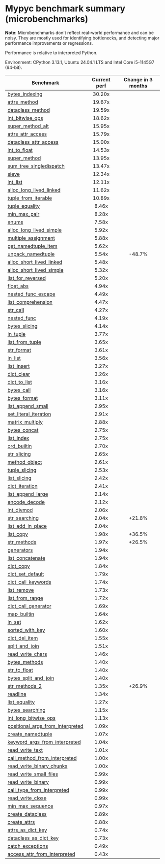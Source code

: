 # Mypyc benchmark summary (microbenchmarks)

**Note:** Microbenchmarks don't reflect real-world performance and can be noisy.
           They are mostly used for identifying bottlenecks, and detecting major performance
           improvements or regressions.

Performance is relative to interpreted Python.

Environment: CPython 3.13.1, Ubuntu 24.04.1 LTS and Intel Core i5-1145G7 (64-bit).

| Benchmark | Current perf | Change in 3 months |
| --- | :---: | :---: |
| [bytes_indexing](benchmarks/bytes_indexing.md) | 30.20x |  |
| [attrs_method](benchmarks/attrs_method.md) | 19.67x |  |
| [dataclass_method](benchmarks/dataclass_method.md) | 19.59x |  |
| [int_bitwise_ops](benchmarks/int_bitwise_ops.md) | 18.62x |  |
| [super_method_alt](benchmarks/super_method_alt.md) | 15.95x |  |
| [attrs_attr_access](benchmarks/attrs_attr_access.md) | 15.79x |  |
| [dataclass_attr_access](benchmarks/dataclass_attr_access.md) | 15.00x |  |
| [int_to_float](benchmarks/int_to_float.md) | 14.53x |  |
| [super_method](benchmarks/super_method.md) | 13.95x |  |
| [sum_tree_singledispatch](benchmarks/sum_tree_singledispatch.md) | 13.47x |  |
| [sieve](benchmarks/sieve.md) | 12.34x |  |
| [int_list](benchmarks/int_list.md) | 12.11x |  |
| [alloc_long_lived_linked](benchmarks/alloc_long_lived_linked.md) | 11.62x |  |
| [tuple_from_iterable](benchmarks/tuple_from_iterable.md) | 10.89x |  |
| [tuple_equality](benchmarks/tuple_equality.md) | 8.46x |  |
| [min_max_pair](benchmarks/min_max_pair.md) | 8.28x |  |
| [enums](benchmarks/enums.md) | 7.58x |  |
| [alloc_long_lived_simple](benchmarks/alloc_long_lived_simple.md) | 5.92x |  |
| [multiple_assignment](benchmarks/multiple_assignment.md) | 5.88x |  |
| [get_namedtuple_item](benchmarks/get_namedtuple_item.md) | 5.62x |  |
| [unpack_namedtuple](benchmarks/unpack_namedtuple.md) | 5.54x | -48.7% |
| [alloc_short_lived_linked](benchmarks/alloc_short_lived_linked.md) | 5.48x |  |
| [alloc_short_lived_simple](benchmarks/alloc_short_lived_simple.md) | 5.32x |  |
| [list_for_reversed](benchmarks/list_for_reversed.md) | 5.20x |  |
| [float_abs](benchmarks/float_abs.md) | 4.94x |  |
| [nested_func_escape](benchmarks/nested_func_escape.md) | 4.49x |  |
| [list_comprehension](benchmarks/list_comprehension.md) | 4.47x |  |
| [str_call](benchmarks/str_call.md) | 4.27x |  |
| [nested_func](benchmarks/nested_func.md) | 4.19x |  |
| [bytes_slicing](benchmarks/bytes_slicing.md) | 4.14x |  |
| [in_tuple](benchmarks/in_tuple.md) | 3.77x |  |
| [list_from_tuple](benchmarks/list_from_tuple.md) | 3.65x |  |
| [str_format](benchmarks/str_format.md) | 3.61x |  |
| [in_list](benchmarks/in_list.md) | 3.56x |  |
| [list_insert](benchmarks/list_insert.md) | 3.27x |  |
| [dict_clear](benchmarks/dict_clear.md) | 3.26x |  |
| [dict_to_list](benchmarks/dict_to_list.md) | 3.16x |  |
| [bytes_call](benchmarks/bytes_call.md) | 3.16x |  |
| [bytes_format](benchmarks/bytes_format.md) | 3.11x |  |
| [list_append_small](benchmarks/list_append_small.md) | 2.95x |  |
| [set_literal_iteration](benchmarks/set_literal_iteration.md) | 2.91x |  |
| [matrix_multiply](benchmarks/matrix_multiply.md) | 2.88x |  |
| [bytes_concat](benchmarks/bytes_concat.md) | 2.75x |  |
| [list_index](benchmarks/list_index.md) | 2.75x |  |
| [ord_builtin](benchmarks/ord_builtin.md) | 2.70x |  |
| [str_slicing](benchmarks/str_slicing.md) | 2.65x |  |
| [method_object](benchmarks/method_object.md) | 2.61x |  |
| [tuple_slicing](benchmarks/tuple_slicing.md) | 2.53x |  |
| [list_slicing](benchmarks/list_slicing.md) | 2.42x |  |
| [dict_iteration](benchmarks/dict_iteration.md) | 2.41x |  |
| [list_append_large](benchmarks/list_append_large.md) | 2.14x |  |
| [encode_decode](benchmarks/encode_decode.md) | 2.12x |  |
| [int_divmod](benchmarks/int_divmod.md) | 2.06x |  |
| [str_searching](benchmarks/str_searching.md) | 2.04x | +21.8% |
| [list_add_in_place](benchmarks/list_add_in_place.md) | 2.04x |  |
| [list_copy](benchmarks/list_copy.md) | 1.98x | +36.5% |
| [str_methods](benchmarks/str_methods.md) | 1.97x | +26.5% |
| [generators](benchmarks/generators.md) | 1.94x |  |
| [list_concatenate](benchmarks/list_concatenate.md) | 1.94x |  |
| [dict_copy](benchmarks/dict_copy.md) | 1.84x |  |
| [dict_set_default](benchmarks/dict_set_default.md) | 1.79x |  |
| [dict_call_keywords](benchmarks/dict_call_keywords.md) | 1.74x |  |
| [list_remove](benchmarks/list_remove.md) | 1.73x |  |
| [list_from_range](benchmarks/list_from_range.md) | 1.72x |  |
| [dict_call_generator](benchmarks/dict_call_generator.md) | 1.69x |  |
| [map_builtin](benchmarks/map_builtin.md) | 1.64x |  |
| [in_set](benchmarks/in_set.md) | 1.62x |  |
| [sorted_with_key](benchmarks/sorted_with_key.md) | 1.60x |  |
| [dict_del_item](benchmarks/dict_del_item.md) | 1.55x |  |
| [split_and_join](benchmarks/split_and_join.md) | 1.51x |  |
| [read_write_chars](benchmarks/read_write_chars.md) | 1.46x |  |
| [bytes_methods](benchmarks/bytes_methods.md) | 1.40x |  |
| [str_to_float](benchmarks/str_to_float.md) | 1.40x |  |
| [bytes_split_and_join](benchmarks/bytes_split_and_join.md) | 1.40x |  |
| [str_methods_2](benchmarks/str_methods_2.md) | 1.35x | +26.9% |
| [readline](benchmarks/readline.md) | 1.34x |  |
| [list_equality](benchmarks/list_equality.md) | 1.27x |  |
| [bytes_searching](benchmarks/bytes_searching.md) | 1.15x |  |
| [int_long_bitwise_ops](benchmarks/int_long_bitwise_ops.md) | 1.13x |  |
| [positional_args_from_interpreted](benchmarks/positional_args_from_interpreted.md) | 1.09x |  |
| [create_namedtuple](benchmarks/create_namedtuple.md) | 1.07x |  |
| [keyword_args_from_interpreted](benchmarks/keyword_args_from_interpreted.md) | 1.04x |  |
| [read_write_text](benchmarks/read_write_text.md) | 1.01x |  |
| [call_method_from_interpreted](benchmarks/call_method_from_interpreted.md) | 1.00x |  |
| [read_write_binary_chunks](benchmarks/read_write_binary_chunks.md) | 1.00x |  |
| [read_write_small_files](benchmarks/read_write_small_files.md) | 0.99x |  |
| [read_write_binary](benchmarks/read_write_binary.md) | 0.99x |  |
| [call_type_from_interpreted](benchmarks/call_type_from_interpreted.md) | 0.99x |  |
| [read_write_close](benchmarks/read_write_close.md) | 0.99x |  |
| [min_max_sequence](benchmarks/min_max_sequence.md) | 0.97x |  |
| [create_dataclass](benchmarks/create_dataclass.md) | 0.89x |  |
| [create_attrs](benchmarks/create_attrs.md) | 0.88x |  |
| [attrs_as_dict_key](benchmarks/attrs_as_dict_key.md) | 0.74x |  |
| [dataclass_as_dict_key](benchmarks/dataclass_as_dict_key.md) | 0.73x |  |
| [catch_exceptions](benchmarks/catch_exceptions.md) | 0.49x |  |
| [access_attr_from_interpreted](benchmarks/access_attr_from_interpreted.md) | 0.43x |  |
